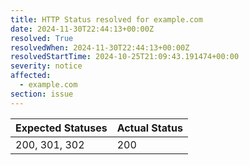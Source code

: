 ```yaml
---
title: HTTP Status resolved for example.com
date: 2024-11-30T22:44:13+00:00Z
resolved: True
resolvedWhen: 2024-11-30T22:44:13+00:00Z
resolvedStartTime: 2024-10-25T21:09:43.191474+00:00
severity: notice
affected:
  - example.com
section: issue
---
```


| Expected Statuses | Actual Status  |
|-------------------|----------------|
| 200, 301, 302 | 200 |
